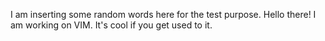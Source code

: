 I am inserting some random words here for the test purpose.
Hello there! I am working on VIM. It's cool if you get used to it.
